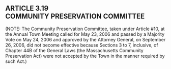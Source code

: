 ## ARTICLE 3.19<br/>COMMUNITY PRESERVATION COMMITTEE

(NOTE: The Community Preservation Committee, taken under Article \#10,
at the Annual Town Meeting called for May 23, 2006 and passed by a
Majority Vote on May 24, 2006 and approved by the Attorney General, on
September 26, 2006, did not become effective because Sections 3 to 7,
inclusive, of Chapter 44B of the General Laws (the Massachusetts
Community Preservation Act) were not accepted by the Town in the
manner required by such Act.)

